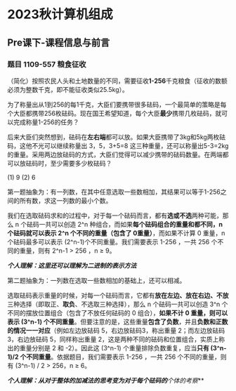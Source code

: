 # 2023秋计算机组成

## Pre课下-课程信息与前言

### 题目 1109-557 粮食征收
（简化）按照农民人头和土地数量的不同，需要征收**1-256**千克粮食（征收的数额必须为整数千克，即不能征收类似25.5kg）。

为了称量出从1到256的每1千克，大臣们要携带很多砝码，一个最简单的策略是每个大臣都携带256枚砝码。现在国王希望知道，每个大臣**最少**携带几枚砝码，就可以完成称量1-256的任务？

后来大臣们突然想到，砝码在**左右端**都可以放。如果大臣携带了3kg和5kg两枚砝码，这他不光可以继续称量出 3，5，3+5=8 这三种重量，还可以称量出5-3=2kg的重量。采用两边放砝码的方式，大臣们觉得可以减少携带的砝码数量。在两端都可以放砝码时，至少需要多少枚砝码？

(1) 9
(2) 6

第一题抽象为：有一列数，在其中任意选取一些数相加，其结果可以等于1-256之间的所有数，求这一列数的最小个数。

我们在选取砝码求和的过程中，对于每一个砝码而言，都有**选或不选**两种可能，那么 n 个砝码一共可以创造 2^n 种组合，而如果**每个砝码组合的重量和都不同，n 个砝码就可以表示 2^n 个不同的重量（包含了 0重量）**，而如果不计算 0 重量，n 个砝码最多可以表示 (2^n-1)个不同重量。我们需要表示 1-256 ，一共 256 个不同的重量，则有 2^n-1 > 256 ，n ≥ 9。

***个人理解：这里还可以理解为二进制的表示方法***

第二题抽象为：一列数在选取一些数相加的基础上，还可以相减。

选取砝码表示重量的时候，对每一个砝码而言，它都有**放在左边、放在右边、不放**三种选择（即取正、**取负**、不选取三种选择），那么 n 个砝码一共可以创造 3^n 个不同的摆放位置组合（包含了不放任何砝码的 0 组合），**如果不计 0 重量，则可以表示 (3^n-1) 个不同重量**。但要注意的是，这些重量**包含了负数**，并且**负数和正数的情况一一对应**（例如左边放砝码 5，右边放砝码3，称出重量 2；而左边放砝码 3，右边放砝码 5，同样称出重量 2，这是两种不同的砝码和位置组合，实质上称出的重量分别是 2 和 -2）。因此这 (3^n-1) 个重量排除负数重复，应当**只有 (3^n-1)/2 个不同重量**。依据题目，我们需要表示 1-256 ，一共 256 个不同的重量，则有 (3^n-1) / 2 > 256，n ≥ 6。

***个人理解：从对于整体的加减法的思考变为对于每个砝码的**个体**的考察***
